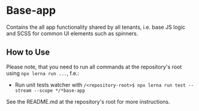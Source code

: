 ﻿# Base-app

Contains the all app functionality shared by all tenants, i.e. base JS logic and SCSS for common UI elements such as spinners.

## How to Use

Please note, that you need to run all commands at the repository's root using `npx lerna run ...`, f.e.:

- Run unit tests watcher with `/<repository-root>$ npx lerna run test --stream --scope */*base-app`

See the README.md at the repository's root for more instructions.
